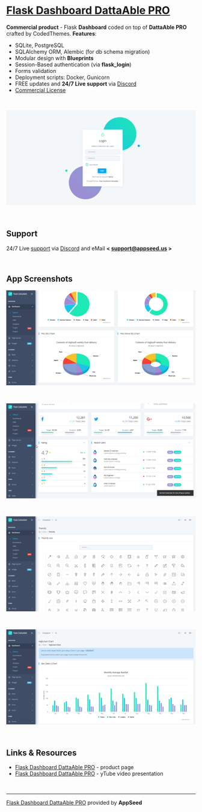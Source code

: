 # [Flask Dashboard DattaAble PRO](https://appseed.us/admin-dashboards/flask-dashboard-dattaable-pro)

**Commercial product** - Flask **Dashboard** coded on top of **DattaAble PRO** crafted by CodedThemes. **Features**:

- SQLite, PostgreSQL
- SQLAlchemy ORM, Alembic (for db schema migration)
- Modular design with **Blueprints**
- Session-Based authentication (via **flask_login**)
- Forms validation
- Deployment scripts: Docker, Gunicorn
- FREE updates and **24/7 Live support** via [Discord](https://discord.gg/fZC6hup)
- [Commercial License](./LICENSE.md)

<br />

![Flask Dashboard DattaAble PRO - Gif animated intro.](https://raw.githubusercontent.com/app-generator/static/master/flask-dashboard-dattaable-pro/flask-dashboard-dattaable-pro-intro.gif)

<br />

## Support

24/7 Live [support](appseed.us/support) via [Discord](https://discord.gg/fZC6hup) and eMail **< support@appseed.us >**

<br />

## App Screenshots

![Flask Dashboard DattaAble PRO - App Screen.](https://raw.githubusercontent.com/app-generator/static/master/flask-dashboard-dattaable-pro/flask-dashboard-dattaable-pro-screen-6.png)

<br />

![Flask Dashboard DattaAble PRO - App Screen.](https://raw.githubusercontent.com/app-generator/static/master/flask-dashboard-dattaable-pro/flask-dashboard-dattaable-pro-screen-1.png)

<br />

![Flask Dashboard DattaAble PRO - App Screen.](https://raw.githubusercontent.com/app-generator/static/master/flask-dashboard-dattaable-pro/flask-dashboard-dattaable-pro-screen-4.png)

<br />

![Flask Dashboard DattaAble PRO - App Screen.](https://raw.githubusercontent.com/app-generator/static/master/flask-dashboard-dattaable-pro/flask-dashboard-dattaable-pro-screen-5.png)

<br />

## Links & Resources

- [Flask Dashboard DattaAble PRO](https://appseed.us/admin-dashboards/flask-dashboard-dattaable-pro) - product page
- [Flask Dashboard DattaAble PRO](https://www.youtube.com/watch?v=l2Hh5t6OdWU) - yTube video presentation

<br />

---
[Flask Dashboard DattaAble PRO](https://appseed.us/admin-dashboards/flask-dashboard-dattaable-pro) provided by **AppSeed**
